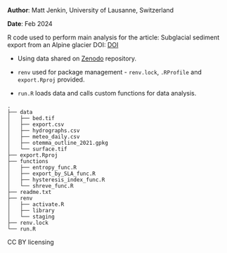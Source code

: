 **Author**: Matt Jenkin, University of Lausanne, Switzerland

**Date**: Feb 2024

R code used to perform main analysis for the article: Subglacial sediment export from an Alpine glacier DOI: [DOI](DOI)

-   Using data shared on [Zenodo](Zenodo) repository.

-   `renv` used for package management - `renv.lock`, `.RProfile` and `export.Rproj` provided.

-   `run.R` loads data and calls custom functions for data analysis.

```         
.
├── data
│   ├── bed.tif
│   ├── export.csv
│   ├── hydrographs.csv
│   ├── meteo_daily.csv
│   ├── otemma_outline_2021.gpkg
│   └── surface.tif
├── export.Rproj
├── functions
│   ├── entropy_func.R
│   ├── export_by_SLA_func.R
│   ├── hysteresis_index_func.R
│   └── shreve_func.R
├── readme.txt
├── renv
│   ├── activate.R
│   ├── library
│   └── staging
├── renv.lock
└── run.R
```



CC BY licensing
